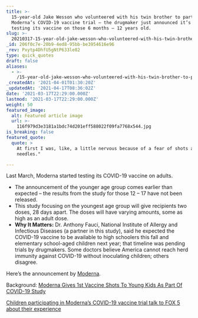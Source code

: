 ```yaml
---
title: >-
  15-year-old Jake Wesson who volunteered with his twin brother to partake in
  Moderna’s COVID-19 vaccine trial – the drugmaker just announced it’s also
  testing its vaccine on those 6 months – 12 years old.
slug: >-
  20210317-15-year-old-jake-wesson-who-volunteered-with-his-twin-brother-to-partake-in-moderna-s-covid
_id: 206f0c7e-20b9-4ed8-95bb-be3954616e96
_rev: Pxytp4DhfU5gNtP633le82
type: quick_quotes
draft: false
aliases:
  - >-
    /15-year-old-jake-wesson-who-volunteered-with-his-twin-brother-to-partake-in-modernas-covid-19-vaccine-trial-the-drugmaker-just-announced-its-also-testing-its-vaccine-on-those-6-months/
_createdAt: '2021-04-01T01:30:20Z'
_updatedAt: '2021-04-17T08:36:02Z'
date: '2021-03-17T22:29:00.000Z'
lastmod: '2021-03-17T22:29:00.000Z'
weight: 50
featured_image:
  alt: Featured article image
  url: >-
    116f979d3e3181a1bdc74d201eff588022f09fa7768x544.jpg
is_breaking: false
featured_quote:
  quote: >
    At first I was, like, a little nervous because of a fear of shots and
    needles."

---
```

Last March, Moderna started testing its COVID-19 vaccine on adults.

* The announcement of the younger age group comes earlier than expected – the results from the study for those 12 – 17 have not been released.
* This study focusing on the youngest age group will give recipients two doses, 28 days apart. The doses will have varying amounts, some as high as an adult dose.
* **Why It Matters:** Dr. Anthony Fauci, National Institute of Allergy and Infectious Diseases (a partner in this study), said he expected the COVID-19 vaccine to be available to high schoolers this fall and elementary school-aged children next year; that timeline was pending trials by drugmakers. Some doctors believe America cannot reach herd immunity against COVID-19 without inoculating children; others disagree.

Here’s the announcement by [Moderna](https://investors.modernatx.com/news-releases/news-release-details/moderna-announces-first-participants-dosed-phase-23-study-0).

Background: [Moderna Gives 1st Vaccine Shots To Young Kids As Part Of COVID-19 Study](https://www.npr.org/sections/coronavirus-live-updates/2021/03/16/977778462/moderna-gives-first-vaccine-shots-to-young-kids-as-part-of-covid-19-study)

[Children participating in Moderna’s COVID-19 vaccine trial talk to FOX 5 about their experience](https://www.fox5dc.com/news/children-participating-in-modernas-covid-19-vaccine-trial-talk-to-fox-5-about-their-experience)